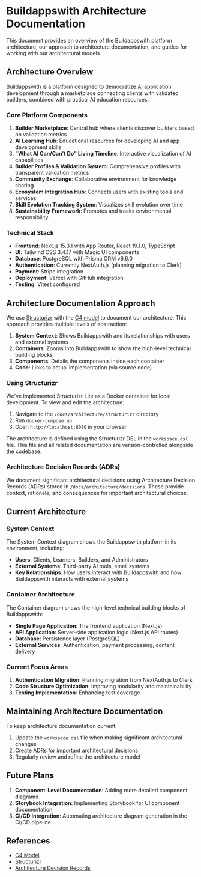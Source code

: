 # Buildappswith Architecture Documentation

This document provides an overview of the Buildappswith platform architecture, our approach to architecture documentation, and guides for working with our architectural models.

## Architecture Overview

Buildappswith is a platform designed to democratize AI application development through a marketplace connecting clients with validated builders, combined with practical AI education resources. 

### Core Platform Components

1. **Builder Marketplace**: Central hub where clients discover builders based on validation metrics
2. **AI Learning Hub**: Educational resources for developing AI and app development skills
3. **"What AI Can/Can't Do" Living Timeline**: Interactive visualization of AI capabilities
4. **Builder Profiles & Validation System**: Comprehensive profiles with transparent validation metrics
5. **Community Exchange**: Collaborative environment for knowledge sharing
6. **Ecosystem Integration Hub**: Connects users with existing tools and services
7. **Skill Evolution Tracking System**: Visualizes skill evolution over time
8. **Sustainability Framework**: Promotes and tracks environmental responsibility

### Technical Stack

- **Frontend**: Next.js 15.3.1 with App Router, React 19.1.0, TypeScript
- **UI**: Tailwind CSS 3.4.17 with Magic UI components
- **Database**: PostgreSQL with Prisma ORM v6.6.0
- **Authentication**: Currently NextAuth.js (planning migration to Clerk)
- **Payment**: Stripe integration
- **Deployment**: Vercel with GitHub integration
- **Testing**: Vitest configured

## Architecture Documentation Approach

We use [Structurizr](https://structurizr.com/) with the [C4 model](https://c4model.com/) to document our architecture. This approach provides multiple levels of abstraction:

1. **System Context**: Shows Buildappswith and its relationships with users and external systems
2. **Containers**: Zooms into Buildappswith to show the high-level technical building blocks
3. **Components**: Details the components inside each container
4. **Code**: Links to actual implementation (via source code)

### Using Structurizr

We've implemented Structurizr Lite as a Docker container for local development. To view and edit the architecture:

1. Navigate to the `/docs/architecture/structurizr` directory
2. Run `docker-compose up`
3. Open `http://localhost:8080` in your browser

The architecture is defined using the Structurizr DSL in the `workspace.dsl` file. This file and all related documentation are version-controlled alongside the codebase.

### Architecture Decision Records (ADRs)

We document significant architectural decisions using Architecture Decision Records (ADRs) stored in `/docs/architecture/decisions`. These provide context, rationale, and consequences for important architectural choices.

## Current Architecture

### System Context

The System Context diagram shows the Buildappswith platform in its environment, including:

- **Users**: Clients, Learners, Builders, and Administrators
- **External Systems**: Third-party AI tools, email systems
- **Key Relationships**: How users interact with Buildappswith and how Buildappswith interacts with external systems

### Container Architecture

The Container diagram shows the high-level technical building blocks of Buildappswith:

- **Single Page Application**: The frontend application (Next.js)
- **API Application**: Server-side application logic (Next.js API routes)
- **Database**: Persistence layer (PostgreSQL)
- **External Services**: Authentication, payment processing, content delivery

### Current Focus Areas

1. **Authentication Migration**: Planning migration from NextAuth.js to Clerk
2. **Code Structure Optimization**: Improving modularity and maintainability
3. **Testing Implementation**: Enhancing test coverage

## Maintaining Architecture Documentation

To keep architecture documentation current:

1. Update the `workspace.dsl` file when making significant architectural changes
2. Create ADRs for important architectural decisions
3. Regularly review and refine the architecture model

## Future Plans

1. **Component-Level Documentation**: Adding more detailed component diagrams
2. **Storybook Integration**: Implementing Storybook for UI component documentation
3. **CI/CD Integration**: Automating architecture diagram generation in the CI/CD pipeline

## References

- [C4 Model](https://c4model.com/)
- [Structurizr](https://structurizr.com/)
- [Architecture Decision Records](https://adr.github.io/)
